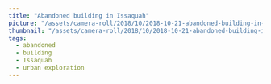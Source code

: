 ```yaml
---
title: "Abandoned building in Issaquah"
picture: "/assets/camera-roll/2018/10/2018-10-21-abandoned-building-in-issaquah/20181021_195958696_iOS.jpg"
thumbnail: "/assets/camera-roll/2018/10/2018-10-21-abandoned-building-in-issaquah/20181021_195958696_iOS-thumbnail.jpg"
tags:
  - abandoned
  - building
  - Issaquah
  - urban exploration
---
```

